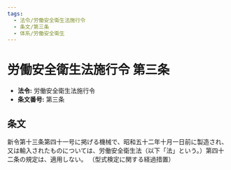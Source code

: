 ```yaml
---
tags:
  - 法令/労働安全衛生法施行令
  - 条文/第三条
  - 体系/労働安全衛生
---
```

# 労働安全衛生法施行令 第三条

- **法令:** 労働安全衛生法施行令
- **条文番号:** 第三条

## 条文
新令第十三条第四十一号に掲げる機械で、昭和五十二年十月一日前に製造され、又は輸入されたものについては、労働安全衛生法（以下「法」という。）第四十二条の規定は、適用しない。
（型式検定に関する経過措置）

